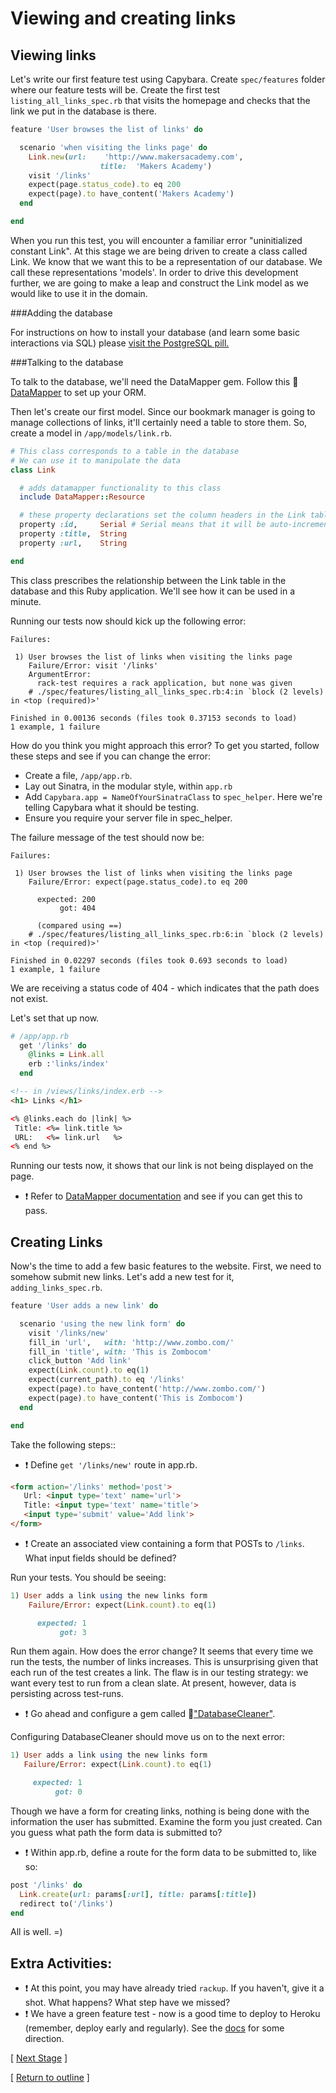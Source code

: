 # Viewing and creating links

## Viewing links

Let's write our first feature test using Capybara. Create `spec/features` folder where our feature tests will be. Create the first test ```listing_all_links_spec.rb``` that visits the homepage and checks that the link we put in the database is there.

```ruby
feature 'User browses the list of links' do

  scenario 'when visiting the links page' do
    Link.new(url:    'http://www.makersacademy.com',
                    title:  'Makers Academy')
    visit '/links'
    expect(page.status_code).to eq 200
    expect(page).to have_content('Makers Academy')
  end

end
```

When you run this test, you will encounter a familiar error "uninitialized constant Link". At this stage we are being driven to create a class called Link. We know that we want this to be a representation of our database. We call these representations 'models'. In order to drive this development further, we are going to make a leap and construct the Link model as we would like to use it in the domain.

###Adding the database

For instructions on how to install your database (and learn some basic interactions via SQL) please [visit the PostgreSQL pill.](../pills/postgres.md)

###Talking to the database

To talk to the database, we'll need the DataMapper gem. Follow this :pill: [DataMapper](../pills/datamapper.md) to set up your ORM.

Then let's create our first model.  Since our bookmark manager is going to manage collections of links, it'll certainly need a table to store them. So, create a model in `/app/models/link.rb`.

```ruby
# This class corresponds to a table in the database
# We can use it to manipulate the data
class Link

  # adds datamapper functionality to this class
  include DataMapper::Resource

  # these property declarations set the column headers in the Link table
  property :id,     Serial # Serial means that it will be auto-incremented for every record
  property :title,  String
  property :url,    String

end
```

This class prescribes the relationship between the Link table in the database  and this Ruby application. We'll see how it can be used in a minute.

Running our tests now should kick up the following error:
```
Failures:

 1) User browses the list of links when visiting the links page
    Failure/Error: visit '/links'
    ArgumentError:
      rack-test requires a rack application, but none was given
    # ./spec/features/listing_all_links_spec.rb:4:in `block (2 levels) in <top (required)>'

Finished in 0.00136 seconds (files took 0.37153 seconds to load)
1 example, 1 failure
```

How do you think you might approach this error? To get you started, follow these steps and see if you can change the error:

* Create a file, `/app/app.rb`.
* Lay out Sinatra, in the modular style, within `app.rb`
* Add ``` Capybara.app = NameOfYourSinatraClass ``` to `spec_helper`. Here we're telling Capybara what it should be testing.
* Ensure you require your server file in spec_helper.

The failure message of the test should now be:
```
Failures:

 1) User browses the list of links when visiting the links page
    Failure/Error: expect(page.status_code).to eq 200

      expected: 200
           got: 404

      (compared using ==)
    # ./spec/features/listing_all_links_spec.rb:6:in `block (2 levels) in <top (required)>'

Finished in 0.02297 seconds (files took 0.693 seconds to load)
1 example, 1 failure
```

We are receiving a status code of 404 - which indicates that the path does not exist.

Let's set that up now.


```ruby
# /app/app.rb
  get '/links' do
    @links = Link.all
    erb :'links/index'
  end
```
```html
<!-- in /views/links/index.erb -->
<h1> Links </h1>

<% @links.each do |link| %>
 Title: <%= link.title %>
 URL:   <%= link.url   %>
<% end %>
```
Running our tests now, it shows that our link is not being displayed on the page.
* :exclamation: Refer to [DataMapper documentation](http://datamapper.org/docs/create_and_destroy.html) and see if you can get this to pass.

## Creating Links

Now's the time to add a few basic features to the website. First, we need to somehow submit new links. Let's add a new test for it, ```adding_links_spec.rb```.

```ruby
feature 'User adds a new link' do

  scenario 'using the new link form' do
    visit '/links/new'
    fill_in 'url',   with: 'http://www.zombo.com/'
    fill_in 'title', with: 'This is Zombocom'
    click_button 'Add link'
    expect(Link.count).to eq(1)
    expect(current_path).to eq '/links'
    expect(page).to have_content('http://www.zombo.com/')
    expect(page).to have_content('This is Zombocom')
  end

end
```

Take the following steps::
* :exclamation: Define ``` get '/links/new' ``` route in app.rb.
```html
<form action='/links' method='post'>
   Url: <input type='text' name='url'>
   Title: <input type='text' name='title'>
   <input type='submit' value='Add link'>
</form>
```
* :exclamation: Create an associated view containing a form that POSTs to `/links`. What input fields should be defined?

Run your tests. You should be seeing:
```ruby
1) User adds a link using the new links form
    Failure/Error: expect(Link.count).to eq(1)

      expected: 1
           got: 3
```
Run them again. How does the error change? It seems that every time we run the tests, the number of links increases. This is unsurprising given that each run of the test creates a link. The flaw is in our testing strategy: we want every test to run from a clean slate. At present, however, data is persisting across test-runs.

* :exclamation: Go ahead and configure a gem called :pill:["DatabaseCleaner"](../pills/database_cleaner.md).

Configuring DatabaseCleaner should move us on to the next error:

```ruby
1) User adds a link using the new links form
   Failure/Error: expect(Link.count).to eq(1)

     expected: 1
          got: 0
```

Though we have a form for creating links, nothing is being done with the information the user has submitted. Examine the form you just created. Can you guess what path the form data is submitted to?

* :exclamation: Within app.rb, define a route for the form data to be submitted to, like so:

```ruby
post '/links' do
  Link.create(url: params[:url], title: params[:title])
  redirect to('/links')
end
```

All is well. =)

## Extra Activities:
* :exclamation: At this point, you may have already tried `rackup`. If you haven't, give it a shot. What happens? What step have we missed?
* :exclamation: We have a green feature test - now is a good time to deploy to Heroku (remember, deploy early and regularly). See the [docs](https://devcenter.heroku.com/articles/rack#using-datamapper-or-sequel) for some direction.



[ [Next Stage](bookmark_manager_stage_1.md) ]

[ [Return to outline](bookmark_manager.md) ]
